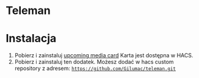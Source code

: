 # Teleman

# Instalacja 
1. Pobierz i zainstaluj <a href="https://github.com/custom-cards/upcoming-media-card">upcoming media card</a> 
   Karta jest dostępna w HACS.
2. Pobierz i zainstaluj ten dodatek. Możesz dodać w hacs custom repository z adresem:
   <code>https://github.com/Gilumac/teleman.git</code>
